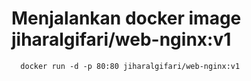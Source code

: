 # Menjalankan docker image jiharalgifari/web-nginx:v1

~~~
  docker run -d -p 80:80 jiharalgifari/web-nginx:v1
~~~
